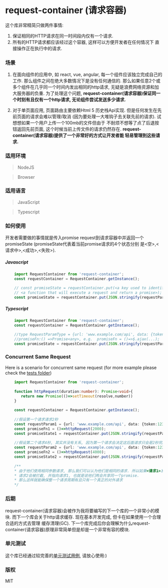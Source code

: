 request-container (请求容器)
===========================================================
这个库非常精简只做两件事情:
1. 保证相同的HTTP请求在同一时间段内仅有一个请求.
2. 所有的HTTP请求都应该经过这个容器, 这样可以方便开发者在任何情况下
直接操作正在执行中的请求.

### 场景
1. 在面向组件的应用中, 如 react, vue, angular, 每一个组件应该独立完成自己的工作.
那么组件之间在绝大多数情况下是没有任何通信的. 那么如果任意2个或多个组件在几乎同一个时间内发出相同的http请求,
无疑是浪费网络资源和加大服务器的负重. 为了处理这个问题, <b>request-container(请求容器)保证同一个时刻有且仅有一个http请求, 
无论组件尝试发送多少请求.</b>

2. 对于单页面应用, 页面路由主要依赖Html 5 历史栈Api实现. 
但是任何发生在先前页面的请求会难以管理/取消 (因为要处理一大堆钩子去关联先前的请求). 试想想如果一个用户上传一个100mb的文件但由于
不耐烦不想等了点了后退按钮返回先前页面, 这个时候当前上传文件的请求仍然存在. <b>request-container(请求容器)提供了一个非常好的方式让开发者能
轻易管理到这些请求.</b>

### 适用环境

> NodeJS

> Browser

### 适用语言

> JavaScript

> Typescript

### 如何使用

开发者需要做的事情就是传入promise request到请求容器中并返回一个promiseState (promiseState代表着当前promise请求的4个状态分别
是<空>,<请求中>,<成功>,<失败>). 


##### Javascript

```javascript
    import RequestContainer from 'request-container';
    const requestContainer = RequestContainer.getInstance();

    // const promiseState = requestContainer.put(<a key used to identify your request>, 
    // <a function that will execute a request and return a promise>);
    const promiseState = requestContainer.put(JSON.stringify(requestParam), promiseFn);
```

##### Typescript

```typescript
    import RequestContainer from 'request-container';
    const requestContainer = RequestContainer.getInstance();

    //type RequestParamType = {url: 'www.example.com/api', data: {token:123}, method: 'get'};
    //promiseFn:() =>Promise<any>, e.g.  promiseFn = ()=>$.ajax(...);
    const promiseState = requestContainer.put(JSON.stringify(requestParam), promiseFn);
```


### Concurrent Same Request
Here is a scenario for concurrent same request (for more example please check the [tests folder](https://github.com/jf3096/request-conatiner/tree/master/tests))

```typescript
    import RequestContainer from 'request-container';
    
    function httpRequest(duration:number): Promise<void>{
       return new Promise(()=>setTimeout(resolve,number))
    }
    
    const requestContainer = RequestContainer.getInstance();
    
    //假设第一个请求请求2秒
    const requestParam1 = {url: 'www.example.com/api', data: {token:123}, method: 'get'};
    const promiseFn1 = ()=>httpRequest(2000);
    const promiseState1 = requestContainer.put(JSON.stringify(requestParam1), promiseFn1);
    
    //假设第二个请求4秒, 其实并没有关系, 因为第一个请求会决定这后面请求只会是2秒完成
    const requestParam2 = {url: 'www.example.com/api', data: {token:123}, method: 'get'};
    const promiseFn2 = ()=>httpRequest(4000);
    const promiseState2 = requestContainer.put(JSON.stringify(requestParam2), promiseFn2);
    
    /**
    * 由于他们使用相同参数请求, 那么我们可以认为他们是相同的请求. 所以如果<请求1>发出,
    * 请求2会被拦截, 并指向请求1, 也就是说他们两会共享同一个promise.
    * 那么这样就能确保整一个请求周期有且只有一个真正的对外请求
    */
```

### 后期
request-container(请求容器)会被作为我将要编写的下一个库的一个非常小的模块. 而下一个库会关于http请求缓存. 现在基本开发完成, 但卡在如果使用一个合理合适的方式去管理
缓存清理(GC). 下一个库完成后你会理解为什么request-container(请求容器)原理非常简单但是却是一个非常有容的模块.

### 单元测试
这个库已经通过较完善的[单元测试用例](https://github.com/jf3096/request-conatiner/tree/master/tests), 请放心使用:)

### 版权
MIT
